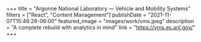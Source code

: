 +++
title = "Argonne National Laboratory — Vehicle and Mobility Systems"
filters = ["React", "Content Management"]
publishDate = "2021-11-07T15:48:28-06:00"
featured_image = "images/work/vms.jpeg"
description = "A complete rebuild with analytics in mind"
link = "https://vms.es.anl.gov/"
+++